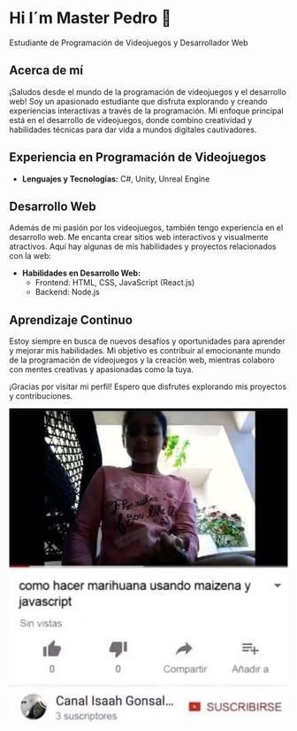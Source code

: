 # Hi I´m Master Pedro 👋


Estudiante de Programación de Videojuegos y Desarrollador Web

## Acerca de mí

¡Saludos desde el mundo de la programación de videojuegos y el desarrollo web! Soy un apasionado estudiante que disfruta explorando y creando experiencias interactivas a través de la programación. Mi enfoque principal está en el desarrollo de videojuegos, donde combino creatividad y habilidades técnicas para dar vida a mundos digitales cautivadores.

## Experiencia en Programación de Videojuegos

- **Lenguajes y Tecnologías:** C#, Unity, Unreal Engine

## Desarrollo Web

Además de mi pasión por los videojuegos, también tengo experiencia en el desarrollo web. Me encanta crear sitios web interactivos y visualmente atractivos. Aquí hay algunas de mis habilidades y proyectos relacionados con la web:

- **Habilidades en Desarrollo Web:**
  - Frontend: HTML, CSS, JavaScript (React.js)
  - Backend: Node.js


## Aprendizaje Continuo

Estoy siempre en busca de nuevos desafíos y oportunidades para aprender y mejorar mis habilidades. Mi objetivo es contribuir al emocionante mundo de la programación de videojuegos y la creación web, mientras colaboro con mentes creativas y apasionadas como la tuya.


¡Gracias por visitar mi perfil! Espero que disfrutes explorando mis proyectos y contribuciones.


![Shitpost](/Multimedia/IMG-1377.JPG)

